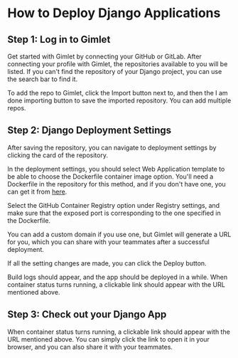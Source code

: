 # How to Deploy Django Applications

## Step 1: Log in to Gimlet

Get started with Gimlet by connecting your GitHub or GitLab. After connecting your profile with Gimlet, the repositories available to you will be listed. If you can't find the repository of your Django project, you can use the search bar to find it.

To add the repo to Gimlet, click the Import button next to, and then the I am done importing button to save the imported repository. You can add multiple repos.

## Step 2: Django Deployment Settings

After saving the repository, you can navigate to deployment settings by clicking the card of the repository.

In the deployment settings, you should select Web Application template to be able to choose the Dockerfile container image option. You'll need a Dockerfile in the repository for this method, and if you don't have one, you can get it from [here](https://github.com/YoucefGuichi/django-sample-app/blob/main/Dockerfile).

Select the GitHub Container Registry option under Registry settings, and make sure that the exposed port is corresponding to the one specified in the Dockerfile.

You can add a custom domain if you use one, but Gimlet will generate a URL for you, which you can share with your teammates after a successful deployment.

If all the setting changes are made, you can click the Deploy button.

Build logs should appear, and the app should be deployed in a while. When container status turns running, a clickable link should appear with the URL mentioned above.

## Step 3: Check out your Django App

When container status turns running, a clickable link should appear with the URL mentioned above. You can simply click the link to open it in your browser, and you can also share it with your teammates.
